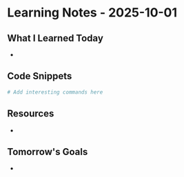 # Learning Notes - 2025-10-01

## What I Learned Today
- 

## Code Snippets
```bash
# Add interesting commands here
```

## Resources
- 

## Tomorrow's Goals
- 
